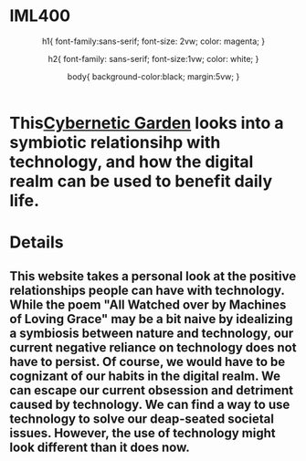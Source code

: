# IML400
<html>
<header>

<meta charset="utf-8" />
    <title>Intro to Daisy's Cybernetic Garden</title>

h1{
font-family:sans-serif;
font-size: 2vw;
color: magenta;
}

h2{
font-family: sans-serif;
font-size:1vw;
color: white;
}

body{
background-color:black;
margin:5vw;
}
</header>

<body>
    <h1>This<a href="https://daisylbell.github.io/IML400/Cybernetic%20Garden/CyberneticGarden.html">Cybernetic Garden</a> looks into a symbiotic relationsihp with technology, and how the digital realm can be used to benefit daily life.</h1>
    <h1>Details</h1>
    <h2>This website takes a personal look at the positive relationships people can have with technology. While the poem "All Watched over by Machines of Loving Grace" may be a bit naive by idealizing a symbiosis between nature and technology, our current negative reliance on technology does not have to persist. Of course, we would have to be cognizant of our habits in the digital realm. We can escape our current obsession and detriment caused by technology. We can find a way to use technology to solve our deap-seated societal issues. However, the use of technology might look different than it does now.</h2>
</body>
</html>